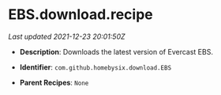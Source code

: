 # EBS.download.recipe

_Last updated 2021-12-23 20:01:50Z_

- **Description**: Downloads the latest version of Evercast EBS.

- **Identifier**: `com.github.homebysix.download.EBS`

- **Parent Recipes**: `None`
